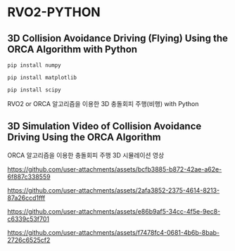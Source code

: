 # RVO2-PYTHON
## 3D Collision Avoidance Driving (Flying) Using the ORCA Algorithm with Python

```pip install numpy```

```pip install matplotlib```

```pip install scipy```

RVO2 or ORCA 알고리즘을 이용한 3D 충돌회피 주행(비행) with Python






## 3D Simulation Video of Collision Avoidance Driving Using the ORCA Algorithm

ORCA 알고리즘을 이용한 충돌회피 주행 3D 시뮬레이션 영상


https://github.com/user-attachments/assets/bcfb3885-b872-42ae-a62e-6f887c338559

https://github.com/user-attachments/assets/2afa3852-2375-4614-8213-87a26ccd1fff

https://github.com/user-attachments/assets/e86b9af5-34cc-4f5e-9ec8-c6339c53f701

https://github.com/user-attachments/assets/f7478fc4-0681-4b6b-8bab-2726c6525cf2




